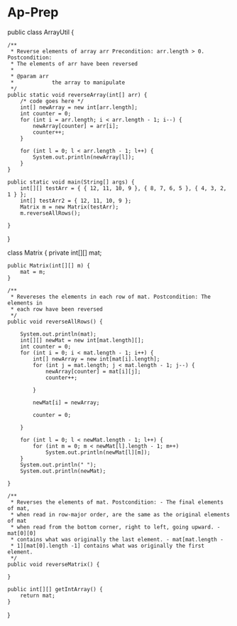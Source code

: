 # Ap-Prep
public class ArrayUtil {

	/**
	 * Reverse elements of array arr Precondition: arr.length > 0. Postcondition:
	 * The elements of arr have been reversed
	 * 
	 * @param arr
	 *            the array to manipulate
	 */
	public static void reverseArray(int[] arr) {
		/* code goes here */
		int[] newArray = new int[arr.length];
		int counter = 0;
		for (int i = arr.length; i < arr.length - 1; i--) {
			newArray[counter] = arr[i];
			counter++;
		}

		for (int l = 0; l < arr.length - 1; l++) {
			System.out.println(newArray[l]);
		}
	}

	public static void main(String[] args) {
		int[][] testArr = { { 12, 11, 10, 9 }, { 8, 7, 6, 5 }, { 4, 3, 2, 1 } };
		int[] testArr2 = { 12, 11, 10, 9 };
		Matrix m = new Matrix(testArr);
		m.reverseAllRows();

	}
}

class Matrix {
	private int[][] mat;

	public Matrix(int[][] m) {
		mat = m;
	}

	/**
	 * Revereses the elements in each row of mat. Postcondition: The elements in
	 * each row have been reversed
	 */
	public void reverseAllRows() {

		System.out.println(mat);
		int[][] newMat = new int[mat.length][];
		int counter = 0;
		for (int i = 0; i < mat.length - 1; i++) {
			int[] newArray = new int[mat[i].length];
			for (int j = mat.length; j < mat.length - 1; j--) {
				newArray[counter] = mat[i][j];
				counter++;

			}

			newMat[i] = newArray;

			counter = 0;

		}

		for (int l = 0; l < newMat.length - 1; l++) {
			for (int m = 0; m < newMat[l].length - 1; m++)
				System.out.println(newMat[l][m]);
		}
		System.out.println(" ");
		System.out.println(newMat);

	}

	/**
	 * Reverses the elements of mat. Postcondition: - The final elements of mat,
	 * when read in row-major order, are the same as the original elements of mat
	 * when read from the bottom corner, right to left, going upward. - mat[0][0]
	 * contains what was originally the last element. - mat[mat.length -
	 * 1][mat[0].length -1] contains what was originally the first element.
	 */
	public void reverseMatrix() {

	}

	public int[][] getIntArray() {
		return mat;
	}
}
